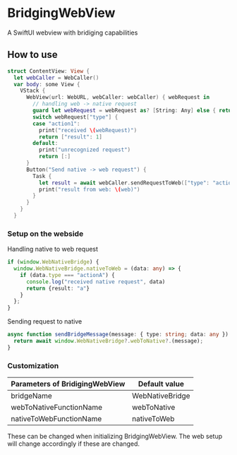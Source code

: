 # BridgingWebView

A SwiftUI webview with bridiging capabilities

## How to use

```swift
struct ContentView: View {
  let webCaller = WebCaller()
  var body: some View {
    VStack {
      WebView(url: WebURL, webCaller: webCaller) { webRequest in
        // handling web -> native request
        guard let webRequest = webRequest as? [String: Any] else { return }
        switch webRequest["type"] {
        case "action1":
          print("received \(webRequest)")
          return ["result": 1]
        default:
          print("unrecognized request")
          return [:]
      }
      Button("Send native -> web request") {
        Task {
          let result = await webCaller.sendRequestToWeb(["type": "actionA", data: [:]])
          print("result from web: \(web)")
        }
      }
    }
  }
```
    
### Setup on the webside

Handling native to web request

```typescript
if (window.WebNativeBridge) {
  window.WebNativeBridge.nativeToWeb = (data: any) => {
    if (data.type === "actionA") {
      console.log("received native request", data)
      return {result: "a"}
    }
  };
}
```

Sending request to native

```typescript
async function sendBridgeMessage(message: { type: string; data: any }): Promise<any> {
  return await window.WebNativeBridge?.webToNative?.(message);
}

```

### Customization

| Parameters of BridigingWebView | Default value |
| --- | --- |
| bridgeName | WebNativeBridge |
| webToNativeFunctionName | webToNative |
| nativeToWebFunctionName | nativeToWeb |

These can be changed when initializing BridgingWebView. The web setup will change accordingly if these are changed.
